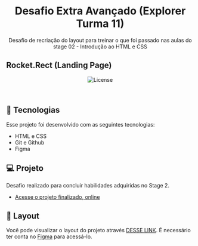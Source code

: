 <h1 align="center"> Desafio Extra Avançado (Explorer Turma 11) </h1>
<p align="center"> Desafio de recriação do layout para treinar o que foi passado nas aulas do stage 02 - Introdução ao HTML e CSS</p>

## Rocket.Rect (Landing Page)

<p align="center">
  <img alt="License" src=""/>
</p>

<br>

## 🚀 Tecnologias

Esse projeto foi desenvolvido com as seguintes tecnologias:

- HTML e CSS
- Git e Github
- Figma

## 💻 Projeto

Desafio realizado para concluir habilidades adquiridas no Stage 2.

- [Acesse o projeto finalizado, online](https://devmaroto.github.io/Corrigindo-bugs-2-Desafio-02/)

## 🔖 Layout

Você pode visualizar o layout do projeto através [DESSE LINK](https://www.figma.com/file/5VmDqGtXKJraIHorhiJlxE/Explorer---Projeto-02-(Copy)?node-id=0-1&t=rLMnpOdRdWe5zbyZ-0). É necessário ter conta no [Figma](https://figma.com) para acessá-lo.

